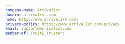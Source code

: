 ```yaml
---
company-name: Arrivalist
domain: arrivalist.com
home: http://www.arrivalist.com/
privacy-policy: https://www.arrivalist.com/privacy
email: support@arrivalist.com
member-of: TrustE_TrustArc
---
```




